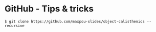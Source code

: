 # GitHub - Tips & tricks

```
$ git clone https://github.com/maxpou-slides/object-calisthenics --recursive
```
